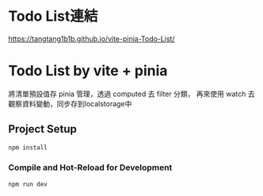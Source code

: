 # Todo List連結

https://tangtang1b1b.github.io/vite-pinia-Todo-List/

# Todo List by vite + pinia

將清單預設值存 pinia 管理，透過 computed 去 filter 分類，
再來使用 watch 去觀察資料變動，同步存到localstorage中

## Project Setup

```sh
npm install
```

### Compile and Hot-Reload for Development

```sh
npm run dev
```

